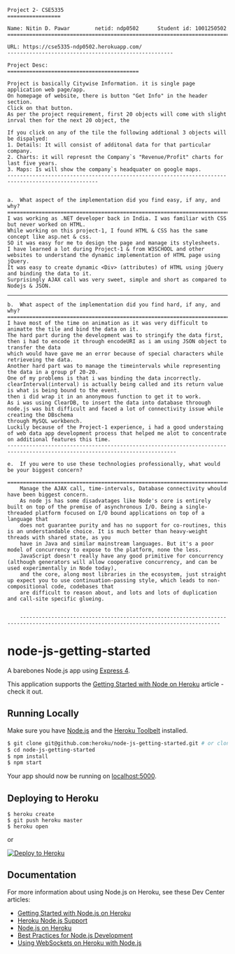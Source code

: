 	Project 2- CSE5335
	=================
	
	Name: Nitin D. Pawar		netid: ndp0502		Student id: 1001250502
	===============================================================================
	
	URL: https://cse5335-ndp0502.herokuapp.com/
	-----------------------------------------------------
	
	Project Desc:
	==========================================
	
	Project is basically Citywise Information. it is single page application web page/app.
	On homepage of website, there is button "Get Info" in the header section.
	Click on that button.
	As per the project requirement, first 20 objects will come with slight inrval then for the next 20 object, the 
	
	If you click on any of the tile the following addtional 3 objects will be dispalyed:
	1. Details: It will consist of additonal data for that particular company.
	2. Charts: it will represnt the Company`s "Revenue/Profit" charts for last five years.
	3. Maps: Is will show the company`s headquater on google maps.
	---------------------------------------------------------------------------------------------------


	a.	What aspect of the implementation did you find easy, if any, and why?
	==================================================================================
	I was working as .NET developer back in India. I was familiar with CSS but never worked on HTML. 
	While working on this project-1, I found HTML & CSS has the same concept like asp.net & css.
	SO it was easy for me to design the page and manage its stylesheets. 
	I have learned a lot during Project-1 & from W3SCHOOL and other websites to understand the dynamic implementation of HTML page using jQuery. 
	It was easy to create dynamic <Div> (attributes) of HTML using jQuery and binding the data to it.
	Surprisingly AJAX call was very sweet, simple and short as compared to Nodejs & JSON.
-------------------------------------------------------------------------------------------------------------

	b.	What aspect of the implementation did you find hard, if any, and why?
	=================================================================================
	I have most of the time on animation as it was very difficult to animatte the tile and bind the data on it.
	The hard part during the development was to stringify the data first, then i had to encode it through encodeURI as i am using JSON object to transfer the data 
	which would have gave me an error because of special characters while retrieveing the data.
	Another hard part was to manage the timeintervals while representing the data in a group pf 20-20.
	One of my problems is that i was binding the data incorrectly. clearInterval(interval) is actually being called and its return value is what is being bound to the event.
	then i did wrap it in an anonymous function to get it to work.
	As i was using ClearDB, to insert the data into database throough node.js was bit difficult and faced a lot of connectivity issue while creating the DBschema 
	through MySQL workbench.
	Luckily because of the Project-1 experience, i had a good understaing of web data app development process that helped me alot to concentrate on additional features this time.
	----------------------------------------------------------------------------------------------------------------------------
	
	e.	If you were to use these technologies professionally, what would be your biggest concern?
		=================================================================================================================
		Manage the AJAX call, time-intervals, Database connectivity whould have been biggest concern.
		As node js has some disadvatages like Node's core is entirely built on top of the premise of asynchronous I/O. Being a single-threaded platform focused on I/O bound applications on top of a language that 
		does not guarantee purity and has no support for co-routines, this is an understandable choice. It is much better than heavy-weight threads with shared state, as you 
		have in Java and similar mainstream languages. But it's a poor model of concurrency to expose to the platform, none the less.
		JavaScript doesn't really have any good primitive for concurrency (although generators will allow cooperative concurrency, and can be used experimentally in Node today), 
		and the core, along most libraries in the ecosystem, just straight up expect you to use continuation-passing style, which leads to non-compositional code, codebases that 
		are difficult to reason about, and lots and lots of duplication and call-site specific glueing.
		
		
		--------------------------------------------------------------------------------------------------------------------------------------
		
	

	

# node-js-getting-started

A barebones Node.js app using [Express 4](http://expressjs.com/).

This application supports the [Getting Started with Node on Heroku](https://devcenter.heroku.com/articles/getting-started-with-nodejs) article - check it out.

## Running Locally

Make sure you have [Node.js](http://nodejs.org/) and the [Heroku Toolbelt](https://toolbelt.heroku.com/) installed.

```sh
$ git clone git@github.com:heroku/node-js-getting-started.git # or clone your own fork
$ cd node-js-getting-started
$ npm install
$ npm start
```

Your app should now be running on [localhost:5000](http://localhost:5000/).

## Deploying to Heroku

```
$ heroku create
$ git push heroku master
$ heroku open
```
or

[![Deploy to Heroku](https://www.herokucdn.com/deploy/button.png)](https://heroku.com/deploy)

## Documentation

For more information about using Node.js on Heroku, see these Dev Center articles:

- [Getting Started with Node.js on Heroku](https://devcenter.heroku.com/articles/getting-started-with-nodejs)
- [Heroku Node.js Support](https://devcenter.heroku.com/articles/nodejs-support)
- [Node.js on Heroku](https://devcenter.heroku.com/categories/nodejs)
- [Best Practices for Node.js Development](https://devcenter.heroku.com/articles/node-best-practices)
- [Using WebSockets on Heroku with Node.js](https://devcenter.heroku.com/articles/node-websockets)
